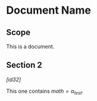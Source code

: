 # Document Name

## Scope

This is a document.

## Section 2

*[id32]*

This one contains $math = \alpha_{test}$.
